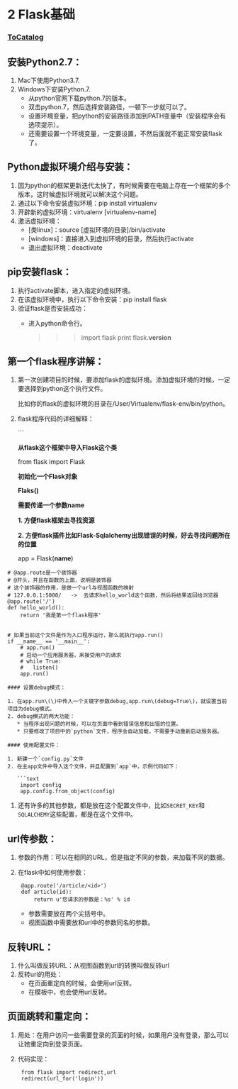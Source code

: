 # 2 Flask基础

### [ToCatalog](../README.md)

## 安装Python2.7：

1. Mac下使用Python3.7.
2. Windows下安装Python.7.
   * 从python官网下载python.7的版本。
   * 双击python.7，然后选择安装路径，一顿下一步就可以了。
   * 设置环境变量，把python的安装路径添加到PATH变量中（安装程序会有选项提示）。
   * 还需要设置一个环境变量，一定要设置，不然后面就不能正常安装flask了。

## Python虚拟环境介绍与安装：

1. 因为python的框架更新迭代太快了，有时候需要在电脑上存在一个框架的多个版本，这时候虚拟环境就可以解决这个问题。
2. 通过以下命令安装虚拟环境：pip install virtualenv
3. 开辟新的虚拟环境：virtualenv \[virtualenv-name\]
4. 激活虚拟环境：
   * \[类linux\]：source \[虚拟环境的目录\]/bin/activate
   * \[windows\]：直接进入到虚拟环境的目录，然后执行activate
   * 退出虚拟环境：deactivate

## pip安装flask：

1. 执行activate脚本，进入指定的虚拟环境。
2. 在该虚拟环境中，执行以下命令安装：pip install flask
3. 验证flask是否安装成功：
   * 进入python命令行。

     > > > import flask print flask.**version**

## 第一个flask程序讲解：

1. 第一次创建项目的时候，要添加flask的虚拟环境。添加虚拟环境的时候，一定要选择到python这个执行文件。

   比如你的flask的虚拟环境的目录在/User/Virtualenv/flask-env/bin/python。

2. flask程序代码的详细解释：

   \`\`\`

   **从flask这个框架中导入Flask这个类**

   from flask import Flask

   **初始化一个Flask对象**

   **Flaks\(\)**

   **需要传递一个参数name**

   **1. 方便flask框架去寻找资源**

   **2. 方便flask插件比如Flask-Sqlalchemy出现错误的时候，好去寻找问题所在的位置**

   app = Flask\(**name**\)

```text
# @app.route是一个装饰器
# @开头，并且在函数的上面，说明是装饰器
# 这个装饰器的作用，是做一个url与视图函数的映射
# 127.0.0.1:5000/   ->  去请求hello_world这个函数，然后将结果返回给浏览器
@app.route('/')
def hello_world():
    return '我是第一个flask程序'


# 如果当前这个文件是作为入口程序运行，那么就执行app.run()
if __name__ == '__main__':
    # app.run()
    # 启动一个应用服务器，来接受用户的请求
    # while True:
    #   listen()
    app.run()
```

```text
#### 设置debug模式：

1. 在app.run\(\)中传入一个关键字参数debug,app.run\(debug=True\)，就设置当前项目为debug模式。
2. debug模式的两大功能：
   * 当程序出现问题的时候，可以在页面中看到错误信息和出错的位置。
   * 只要修改了项目中的`python`文件，程序会自动加载，不需要手动重新启动服务器。

#### 使用配置文件：

1. 新建一个`config.py`文件
2. 在主app文件中导入这个文件，并且配置到`app`中，示例代码如下：

   ```text
    import config
    app.config.from_object(config)
```

1. 还有许多的其他参数，都是放在这个配置文件中，比如`SECRET_KEY`和`SQLALCHEMY`这些配置，都是在这个文件中。

## url传参数：

1. 参数的作用：可以在相同的URL，但是指定不同的参数，来加载不同的数据。
2. 在flask中如何使用参数：

   ```text
    @app.route('/article/<id>')
    def article(id):
        return u'您请求的参数是：%s' % id
   ```

   * 参数需要放在两个尖括号中。
   * 视图函数中需要放和url中的参数同名的参数。

## 反转URL：

1. 什么叫做反转URL：从视图函数到url的转换叫做反转url
2. 反转url的用处：
   * 在页面重定向的时候，会使用url反转。
   * 在模板中，也会使用url反转。

## 页面跳转和重定向：

1. 用处：在用户访问一些需要登录的页面的时候，如果用户没有登录，那么可以让她重定向到登录页面。
2. 代码实现：

   ```text
    from flask import redirect,url
    redirect(url_for('login'))
   ```



